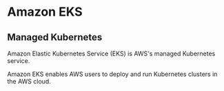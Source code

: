 
# Amazon EKS

## Managed Kubernetes

Amazon Elastic Kubernetes Service (EKS) is AWS's managed Kubernetes service.

Amazon EKS enables AWS users to deploy and run Kubernetes clusters in the AWS cloud.

